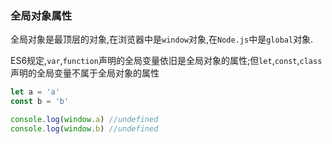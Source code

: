 ### 全局对象属性
全局对象是最顶层的对象,在浏览器中是`window`对象,在`Node.js`中是`global`对象.

ES6规定,`var`,`function`声明的全局变量依旧是全局对象的属性;但`let`,`const`,`class`声明的全局变量不属于全局对象的属性

```javascript
let a = 'a'
const b = 'b'

console.log(window.a) //undefined
console.log(window.b) //undefined
```